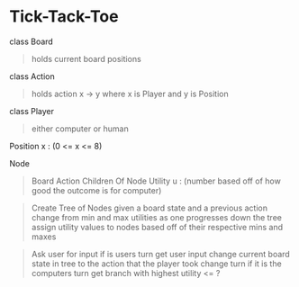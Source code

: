 # Tick-Tack-Toe
class Board
> holds current board positions

class Action
> holds action x -> y where x is Player and y is Position

class Player
> either computer or human

Position x : (0 <= x <= 8)

Node
> Board
> Action
> Children Of Node
> Utility u : (number based off of how good the outcome is for computer)

> Create Tree of Nodes given a board state and a previous action
> change from min and max utilities as one progresses down the tree
> assign utility values to nodes based off of their respective mins and maxes

> Ask user for input
> if is users turn
> get user input
> change current board state in tree to the action that the player took
> change turn
> if it is the computers turn
> get branch with highest utility <= ?